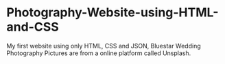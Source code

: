 # Photography-Website-using-HTML-and-CSS
My first website using only HTML, CSS and JSON, Bluestar Wedding Photography 
Pictures are from a online platform called Unsplash.
